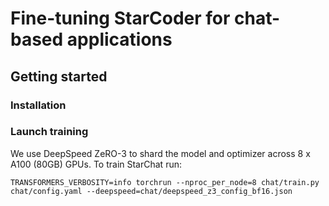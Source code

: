 # Fine-tuning StarCoder for chat-based applications


## Getting started

### Installation

### Launch training

We use DeepSpeed ZeRO-3 to shard the model and optimizer across 8 x A100 (80GB) GPUs. To train StarChat run:

```
TRANSFORMERS_VERBOSITY=info torchrun --nproc_per_node=8 chat/train.py chat/config.yaml --deepspeed=chat/deepspeed_z3_config_bf16.json
```